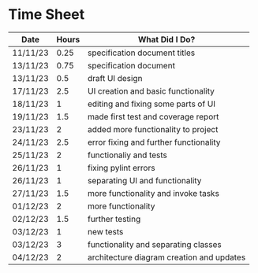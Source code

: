 # Time Sheet

| Date     | Hours | What Did I Do?                            |
|----------|-------|-------------------------------------------|
| 11/11/23 | 0.25  | specification document titles             |
| 13/11/23 | 0.75  | specification document                    |
| 13/11/23 | 0.5   | draft UI design                           |
| 17/11/23 | 2.5   | UI creation and basic functionality       |
| 18/11/23 | 1     | editing and fixing some parts of UI       | 
| 19/11/23 | 1.5   | made first test and coverage report       |
| 23/11/23 | 2     | added more functionality to project       |
| 24/11/23 | 2.5   | error fixing and further functionality    |
| 25/11/23 | 2     | functionaliy and tests                    |
| 26/11/23 | 1     | fixing pylint errors                      |
| 26/11/23 | 1     | separating UI and functionality           |
| 27/11/23 | 1.5   | more functionality and invoke tasks       |
| 01/12/23 | 2     | more functionality                        |
| 02/12/23 | 1.5   | further testing                           |
| 03/12/23 | 1     | new tests                                 |
| 03/12/23 | 3     | functionality and separating classes      |
| 04/12/23 | 2     | architecture diagram creation and updates |
